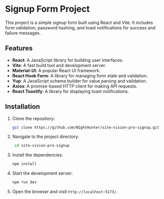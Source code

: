 # Signup Form Project

This project is a simple signup form built using React and Vite. It includes form validation, password hashing, and toast notifications for success and failure messages.

## Features

- **React**: A JavaScript library for building user interfaces.
- **Vite**: A fast build tool and development server.
- **Material-UI**: A popular React UI framework.
- **React Hook Form**: A library for managing form state and validation.
- **Yup**: A JavaScript schema builder for value parsing and validation.
- **Axios**: A promise-based HTTP client for making API requests.
- **React Toastify**: A library for displaying toast notifications.

## Installation

1. Clone the repository:
   ```sh
   git clone https://github.com/N1ghtHunter/site-vision-pro-signup.git
   ```
2. Navigate to the project directory:
   ```sh
    cd site-vision-pro-signup
   ```
3. Install the dependencies:
   ```sh
   npm install
   ```
4. Start the development server:
   ```sh
   npm run dev
   ```
5. Open the browser and visit `http://localhost:5173/`.
